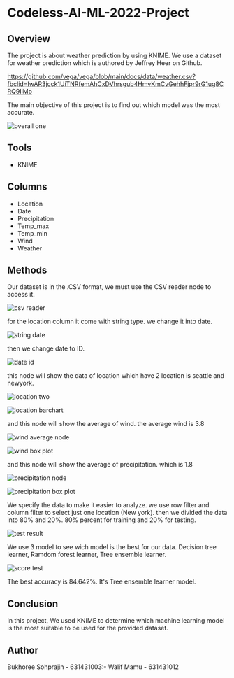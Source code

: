 # Codeless-AI-ML-2022-Project

## Overview
The project is about weather prediction by using KNIME. We use a dataset for weather prediction which is authored by Jeffrey Heer on Github.

https://github.com/vega/vega/blob/main/docs/data/weather.csv?fbclid=IwAR3jcck1UiTNRfemAhCxDVhrsgub4HmvKmCvGehhFjpr9rG1ug8CRQ9IiMo

The main objective of this project is to find out which model was the most accurate. 

![overall one](img/overall.png)


## Tools
- KNIME

## Columns
- Location
- Date
- Precipitation
- Temp_max
- Temp_min
- Wind
- Weather

## Methods
Our dataset is in the .CSV format, we must use the CSV reader node to access it.

![csv reader](img/csv.png)

for the location column it come with string type. we change it into date.

![string date](img/stringtodate.png)

then we change date to ID.

![date id](img/rowid.png)

this node will show the data of location which have 2 location is seattle and newyork.

![location two](img/location.png)

![location barchart](img/barchartlocation.png)

and this node will show the average of wind. the average wind is 3.8

![wind average node](img/wind.png)

![wind box plot](img/boxplotwind.png)

and this node will show the average of precipitation. which is 1.8

![precipitation node](img/precipitation.png)

![precipitation box plot](img/boxplotprecipitation.png)


We specify the data to make it easier to analyze. we use row filter and column filter to select just one location (New york). then we divided the data  into 80% and 20%. 80% percent for training and 20% for testing. 

![test result](img/testing.png)

We use 3 model to see wich model is the best for our data. Decision tree learner, Ramdom forest learner, Tree ensemble learner. 

![score test](img/bestmodel.png)

The best accuracy is 84.642%. It's Tree ensemble learner model.

## Conclusion
In this project, We used KNIME to determine which machine learning model is the most suitable to be used for the provided dataset.

## Author
Bukhoree Sohprajin - 631431003:-
Walif Mamu - 631431012
